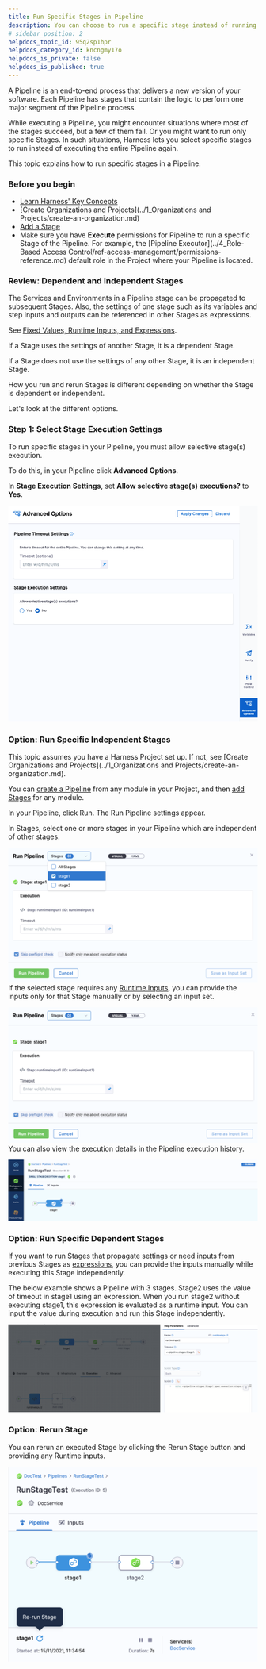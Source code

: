 ```yaml
---
title: Run Specific Stages in Pipeline
description: You can choose to run a specific stage instead of running the whole Pipeline in Harness. The ability to run a specific stage helps in situations when only a few stages fail in a Pipeline This topic e…
# sidebar_position: 2
helpdocs_topic_id: 95q2sp1hpr
helpdocs_category_id: kncngmy17o
helpdocs_is_private: false
helpdocs_is_published: true
---
```


A Pipeline is an end-to-end process that delivers a new version of your software. Each Pipeline has stages that contain the logic to perform one major segment of the Pipeline process.

While executing a Pipeline, you might encounter situations where most of the stages succeed, but a few of them fail. Or you might want to run only specific Stages. In such situations, Harness lets you select specific stages to run instead of executing the entire Pipeline again.

This topic explains how to run specific stages in a Pipeline.


### Before you begin

* [Learn Harness' Key Concepts](https://ngdocs.harness.io/article/hv2758ro4e-learn-harness-key-concepts)
* [Create Organizations and Projects](../1_Organizations and Projects/create-an-organization.md)
* [Add a Stage](add-a-stage.md#add-a-stage)
* Make sure you have **Execute** permissions for Pipeline to run a specific Stage of the Pipeline. For example, the [Pipeline Executor](../4_Role-Based Access Control/ref-access-management/permissions-reference.md) default role in the Project where your Pipeline is located.

### Review: Dependent and Independent Stages

The Services and Environments in a Pipeline stage can be propagated to subsequent Stages. Also, the settings of one stage such as its variables and step inputs and outputs can be referenced in other Stages as expressions.

See [Fixed Values, Runtime Inputs, and Expressions](../20_References/runtime-inputs.md).

If a Stage uses the settings of another Stage, it is a dependent Stage.

If a Stage does not use the settings of any other Stage, it is an independent Stage.

How you run and rerun Stages is different depending on whether the Stage is dependent or independent.

Let's look at the different options.

### Step 1: Select Stage Execution Settings

To run specific stages in your Pipeline, you must allow selective stage(s) execution.

To do this, in your Pipeline click **Advanced Options**.

In **Stage Execution Settings**, set **Allow selective stage(s) executions?** to **Yes**.

![](./static/run-specific-stage-in-pipeline-44.png)
### Option: Run Specific Independent Stages

This topic assumes you have a Harness Project set up. If not, see [Create Organizations and Projects](../1_Organizations and Projects/create-an-organization.md).

You can [create a Pipeline](add-a-stage.md#step-1-create-a-pipeline) from any module in your Project, and then [add Stages](add-a-stage.md#add-a-stage) for any module.

In your Pipeline, click Run. The Run Pipeline settings appear.

In Stages, select one or more stages in your Pipeline which are independent of other stages.

![](./static/run-specific-stage-in-pipeline-45.png)
If the selected stage requires any [Runtime Inputs](../20_References/runtime-inputs.md#runtime-inputs), you can provide the inputs only for that Stage manually or by selecting an input set.

![](./static/run-specific-stage-in-pipeline-46.png)
You can also view the execution details in the Pipeline execution history.

![](./static/run-specific-stage-in-pipeline-47.png)
### Option: Run Specific Dependent Stages

If you want to run Stages that propagate settings or need inputs from previous Stages as [expressions](../20_References/runtime-inputs.md#expressions), you can provide the inputs manually while executing this Stage independently.

The below example shows a Pipeline with 3 stages. Stage2 uses the value of timeout in stage1 using an expression. When you run stage2 without executing stage1, this expression is evaluated as a runtime input. You can input the value during execution and run this Stage independently.

![](./static/run-specific-stage-in-pipeline-48.png)
### Option: Rerun Stage

You can rerun an executed Stage by clicking the Rerun Stage button and providing any Runtime inputs.

![](./static/run-specific-stage-in-pipeline-49.png)